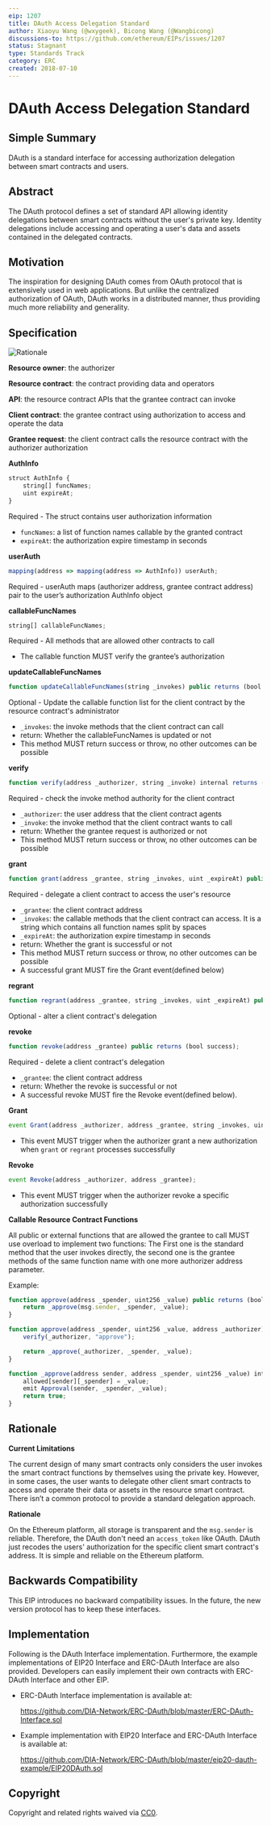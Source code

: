 ```yaml
---
eip: 1207
title: DAuth Access Delegation Standard
author: Xiaoyu Wang (@wxygeek), Bicong Wang (@Wangbicong)
discussions-to: https://github.com/ethereum/EIPs/issues/1207
status: Stagnant
type: Standards Track
category: ERC
created: 2018-07-10
---
```


DAuth Access Delegation Standard
=====

## Simple Summary
DAuth is a standard interface for accessing authorization delegation between smart contracts and users.

## Abstract
The DAuth protocol defines a set of standard API allowing identity delegations between smart contracts without the user's private key.  Identity delegations include accessing and operating a user's data and assets contained in the delegated contracts.

## Motivation
The inspiration for designing DAuth comes from OAuth protocol that is extensively used in web applications. But unlike the centralized authorization of OAuth, DAuth works in a  distributed manner, thus providing much more reliability and generality.

## Specification
![Rationale](../assets/eip-1207/rationale.png)

**Resource owner**: the authorizer

**Resource contract**: the contract providing data and operators

**API**: the resource contract APIs that the grantee contract can invoke

**Client contract**: the grantee contract using authorization to access and operate the data

**Grantee request**: the client contract calls the resource contract with the authorizer authorization


**AuthInfo**
``` js
struct AuthInfo {
    string[] funcNames;
    uint expireAt;
}
```
Required - The struct contains user authorization information
* `funcNames`: a list of function names callable by the granted contract
* `expireAt`: the authorization expire timestamp in seconds

**userAuth**
```  js
mapping(address => mapping(address => AuthInfo)) userAuth;
```
Required - userAuth maps (authorizer address, grantee contract address) pair to the user’s authorization AuthInfo object

**callableFuncNames**
```  js
string[] callableFuncNames;
```
Required - All methods that are allowed other contracts to call
* The callable function MUST verify the grantee’s authorization

**updateCallableFuncNames**
```  js
function updateCallableFuncNames(string _invokes) public returns (bool success);
```
Optional - Update the callable function list for the client contract by the resource contract's administrator
* `_invokes`: the invoke methods that the client contract can call
* return: Whether the callableFuncNames is updated or not
* This method MUST return success or throw, no other outcomes can be possible

**verify**
```  js
function verify(address _authorizer, string _invoke) internal returns (bool success);
```
Required - check the invoke method authority for the client contract
* `_authorizer`: the user address that the client contract agents
* `_invoke`: the invoke method that the client contract wants to call
* return: Whether the grantee request is authorized or not
* This method MUST return success or throw, no other outcomes can be possible

**grant**
```  js
function grant(address _grantee, string _invokes, uint _expireAt) public returns (bool success);
```
Required - delegate a client contract to access the user's resource
* `_grantee`: the client contract address
* `_invokes`: the callable methods that the client contract can access. It is a string which contains all function names split by spaces
* `_expireAt`: the authorization expire timestamp in seconds
* return: Whether the grant is successful or not
* This method MUST return success or throw, no other outcomes can be possible
* A successful grant MUST fire the Grant event(defined below)

**regrant**
```  js
function regrant(address _grantee, string _invokes, uint _expireAt) public returns (bool success);
```
Optional - alter a client contract's delegation

**revoke**
```  js
function revoke(address _grantee) public returns (bool success);
```
Required - delete a client contract's delegation
* `_grantee`: the client contract address
* return: Whether the revoke is successful or not
* A successful revoke MUST fire the Revoke event(defined below).

**Grant**
```  js
event Grant(address _authorizer, address _grantee, string _invokes, uint _expireAt);
```
* This event MUST trigger when the authorizer grant a new authorization when `grant` or `regrant` processes successfully

**Revoke**
```  js
event Revoke(address _authorizer, address _grantee);
```
* This event MUST trigger when the authorizer revoke a specific authorization successfully

**Callable Resource Contract Functions**

All public or external functions that are allowed the grantee to call MUST use overload to implement two functions: The First one is the standard method that the user invokes directly, the second one is the grantee methods of the same function name with one more authorizer address parameter.

Example:
```  js
function approve(address _spender, uint256 _value) public returns (bool success) {
    return _approve(msg.sender, _spender, _value);
}

function approve(address _spender, uint256 _value, address _authorizer) public returns (bool success) {
    verify(_authorizer, "approve");

    return _approve(_authorizer, _spender, _value);
}

function _approve(address sender, address _spender, uint256 _value) internal returns (bool success) {
    allowed[sender][_spender] = _value;
    emit Approval(sender, _spender, _value);
    return true;
}
```

## Rationale

**Current Limitations**

The current design of many smart contracts only considers the user invokes the smart contract functions by themselves using the private key. However, in some cases, the user wants to delegate other client smart contracts to access and operate their data or assets in the resource smart contract. There isn’t a common protocol to provide a standard delegation approach.

**Rationale**

On the Ethereum platform, all storage is transparent and the `msg.sender` is reliable. Therefore, the DAuth don't need an `access_token` like OAuth. DAuth just recodes the users' authorization for the specific client smart contract's address. It is simple and reliable on the Ethereum platform.

## Backwards Compatibility
This EIP introduces no backward compatibility issues. In the future, the new version protocol has to keep these interfaces.

## Implementation
Following is the DAuth Interface implementation. Furthermore, the example implementations of EIP20 Interface and ERC-DAuth Interface are also provided. Developers can easily implement their own contracts with ERC-DAuth Interface and other EIP.

* ERC-DAuth Interface implementation is available at:

  https://github.com/DIA-Network/ERC-DAuth/blob/master/ERC-DAuth-Interface.sol

* Example implementation with EIP20 Interface and ERC-DAuth Interface is available at:

  https://github.com/DIA-Network/ERC-DAuth/blob/master/eip20-dauth-example/EIP20DAuth.sol


## Copyright
Copyright and related rights waived via [CC0](../LICENSE.md).
